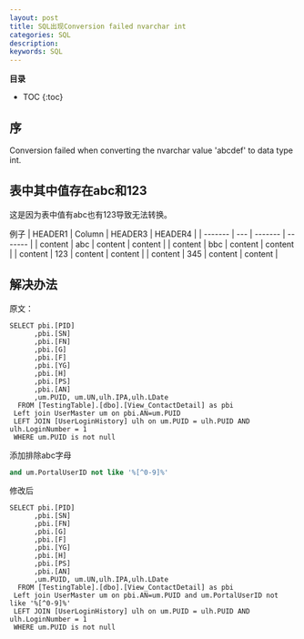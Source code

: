```yaml
---
layout: post
title: SQL出现Conversion failed nvarchar int
categories: SQL
description: 
keywords: SQL
---
```



**目录**

* TOC
{:toc}

## 序
Conversion failed when converting the nvarchar value 'abcdef' to data type int.

## 表中其中值存在abc和123
这是因为表中值有abc也有123导致无法转换。

例子
| HEADER1 | Column | HEADER3 | HEADER4 |
| ------- | --- | ------- | ------- |
| content | abc | content | content |
| content | bbc | content | content |
| content | 123 | content | content |
| content | 345 | content | content |


## 解决办法
原文：
```
SELECT pbi.[PID]
      ,pbi.[SN]
      ,pbi.[FN]
      ,pbi.[G]
      ,pbi.[F]
      ,pbi.[YG]
      ,pbi.[H]
      ,pbi.[PS]
      ,pbi.[AN]
	  ,um.PUID, um.UN,ulh.IPA,ulh.LDate
  FROM [TestingTable].[dbo].[View_ContactDetail] as pbi
 Left join UserMaster um on pbi.AN=um.PUID 
 LEFT JOIN [UserLoginHistory] ulh on um.PUID = ulh.PUID AND ulh.LoginNumber = 1
 WHERE um.PUID is not null
```   

添加排除abc字母   
```sql
and um.PortalUserID not like '%[^0-9]%'
```

修改后   
```
SELECT pbi.[PID]
      ,pbi.[SN]
      ,pbi.[FN]
      ,pbi.[G]
      ,pbi.[F]
      ,pbi.[YG]
      ,pbi.[H]
      ,pbi.[PS]
      ,pbi.[AN]
	  ,um.PUID, um.UN,ulh.IPA,ulh.LDate
  FROM [TestingTable].[dbo].[View_ContactDetail] as pbi
 Left join UserMaster um on pbi.AN=um.PUID and um.PortalUserID not like '%[^0-9]%'
 LEFT JOIN [UserLoginHistory] ulh on um.PUID = ulh.PUID AND ulh.LoginNumber = 1
 WHERE um.PUID is not null
```    